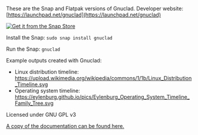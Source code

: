 These are the Snap and Flatpak versions of Gnuclad. Developer website: [https://launchpad.net/gnuclad](https://launchpad.net/gnuclad)

[![Get it from the Snap Store](https://snapcraft.io/static/images/badges/en/snap-store-black.svg)](https://snapcraft.io/gnuclad)

Install the Snap:
`sudo snap install gnuclad`

Run the Snap:
`gnuclad`

Example outputs created with Gnuclad:
* Linux distribution timeline: https://upload.wikimedia.org/wikipedia/commons/1/1b/Linux_Distribution_Timeline.svg
* Operating system timeline: https://eylenburg.github.io/pics/Eylenburg_Operating_System_Timeline_Family_Tree.svg

Licensed under GNU GPL v3

[A copy of the documentation can be found here.](https://eylenburg.github.io/gnuclad/documentation/Index.html)
